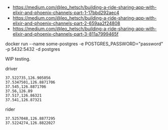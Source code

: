 - https://medium.com/@leo_hetsch/building-a-ride-sharing-app-with-elixir-and-phoenix-channels-part-1-17bbd292aec4
- https://medium.com/@leo_hetsch/building-a-ride-sharing-app-with-elixir-and-phoenix-channels-part-2-659aa2f24808
- https://medium.com/@leo_hetsch/building-a-ride-sharing-app-with-elixir-and-phoenix-channels-part-3-811a7999465f

docker run --name some-postgres -e POSTGRES_PASSWORD="password" -p 5432:5432 -d postgres

WIP testing.

driver

```
37.522735,126.905056
37.5347501,126.8871706
37.545,126.8871706
37.56,126.89
37.517,126.86321
37.541,126.87321
```

rider

```
37.5257048,126.8877295
37.5224274,126.8822027
```
